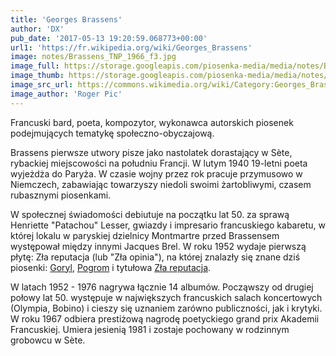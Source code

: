 ```yaml
---
title: 'Georges Brassens'
author: 'DX'
pub_date: '2017-05-13 19:20:59.068773+00:00'
url1: 'https://fr.wikipedia.org/wiki/Georges_Brassens'
image: notes/Brassens_TNP_1966_f3.jpg
image_full: https://storage.googleapis.com/piosenka-media/media/notes/Brassens_TNP_1966_f3.jpg
image_thumb: https://storage.googleapis.com/piosenka-media/media/notes/Brassens_TNP_1966_f3.jpg.0x300_q85_upscale.jpg
image_src_url: https://commons.wikimedia.org/wiki/Category:Georges_Brassens
image_author: 'Roger Pic'
---
```


Francuski bard, poeta, kompozytor, wykonawca autorskich piosenek podejmujących tematykę społeczno\-obyczajową.

Brassens pierwsze utwory pisze jako nastolatek dorastający w Sète, rybackiej miejscowości na południu Francji. W lutym 1940 19\-letni poeta wyjeżdża do Paryża. W czasie wojny przez rok pracuje przymusowo w Niemczech, zabawiając towarzyszy niedoli swoimi żartobliwymi, czasem rubasznymi piosenkami. 

W społecznej świadomości debiutuje na początku lat 50. za sprawą Henriette "Patachou" Lesser, gwiazdy i impresario francuskiego kabaretu, w której lokalu w paryskiej dzielnicy Montmartre przed Brassensem występował między innymi Jacques Brel. W roku 1952 wydaje pierwszą płytę: Zła reputacja \(lub "Zła opinia"\), na której znalazły się znane dziś piosenki: [Goryl](https://www.piosenkaztekstem.pl/opracowanie/georges\-brassens\-goryl/), [Pogrom](https://www.piosenkaztekstem.pl/opracowanie/georges\-brassens\-pogrom/) i tytułowa [Zła reputacja](https://www.piosenkaztekstem.pl/opracowanie/georges\-brassens\-zla\-reputacja/).

W latach 1952 \- 1976 nagrywa łącznie 14 albumów. Począwszy od drugiej połowy lat 50. występuje w największych francuskich salach koncertowych \(Olympia, Bobino\) i cieszy się uznaniem zarówno publiczności, jak i krytyki. W roku 1967 odbiera prestiżową nagrodę poetyckiego grand prix Akademii Francuskiej. Umiera jesienią 1981 i zostaje pochowany w rodzinnym grobowcu w Sète.